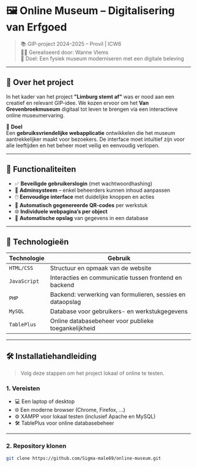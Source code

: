 # 🖼️ Online Museum – Digitalisering van Erfgoed

> 📚 GIP-project 2024–2025 – Provil | ICW6  
> 👨‍💻 Gerealiseerd door: Wanne Vlems  
> 🎯 Doel: Een fysiek museum moderniseren met een digitale beleving

---

## 📖 Over het project

In het kader van het project **"Limburg stemt af"** was er nood aan een creatief en relevant GIP-idee. We kozen ervoor om het **Van Grevenbroekmuseum** digitaal tot leven te brengen via een interactieve online museumervaring.

🎯 **Doel**  
Een **gebruiksvriendelijke webapplicatie** ontwikkelen die het museum aantrekkelijker maakt voor bezoekers. De interface moet intuïtief zijn voor alle leeftijden en het beheer moet veilig en eenvoudig verlopen.

---

## 🚀 Functionaliteiten

- ✅ **Beveiligde gebruikerslogin** (met wachtwoordhashing)
- 🔐 **Adminsysteem** – enkel beheerders kunnen inhoud aanpassen
- 🖱️ **Eenvoudige interface** met duidelijke knoppen en acties
- 📲 **Automatisch gegenereerde QR-codes** per werkstuk
- 🌐 **Individuele webpagina’s per object**
- 💾 **Automatische opslag** van gegevens in een database

---

## 🧩 Technologieën

| Technologie     | Gebruik                                                                 |
|-----------------|-------------------------------------------------------------------------|
| `HTML/CSS`      | Structuur en opmaak van de website                                      |
| `JavaScript`    | Interacties en communicatie tussen frontend en backend                  |
| `PHP`           | Backend: verwerking van formulieren, sessies en dataopslag              |
| `MySQL`         | Database voor gebruikers- en werkstukgegevens                           |
| `TablePlus`     | Online databasebeheer voor publieke toegankelijkheid                    |

---

## 🛠️ Installatiehandleiding

> Volg deze stappen om het project lokaal of online te testen.

### 1. Vereisten

- 💻 Een laptop of desktop
- 🌐 Een moderne browser (Chrome, Firefox, …)
- ⚙️ XAMPP voor lokaal testen (inclusief Apache en MySQL)
- 🛠️ TablePlus voor online databasebeheer

---

### 2. Repository klonen

```bash
git clone https://github.com/Sigma-male69/online-museum.git
